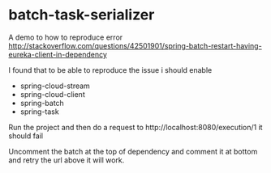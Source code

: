 # batch-task-serializer
A demo to how to reproduce error http://stackoverflow.com/questions/42501901/spring-batch-restart-having-eureka-client-in-dependency


I found that to be able to reproduce the issue i should enable 

- spring-cloud-stream
- spring-cloud-client
- spring-batch
- spring-task

Run the project and then do a request to http://localhost:8080/execution/1 it should fail

Uncomment the batch at the top of dependency and comment it at bottom and retry the url above it will work.